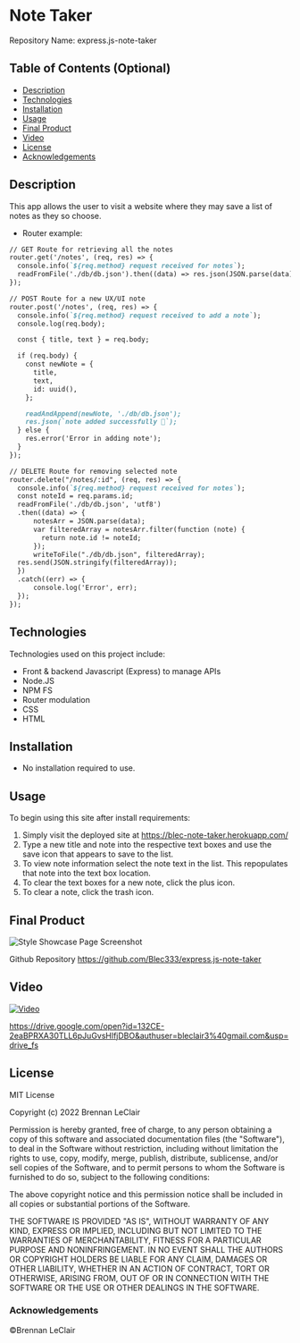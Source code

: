 # Note Taker

Repository Name: express.js-note-taker

## Table of Contents (Optional)

* [Description](#description)
* [Technologies](#technologies)
* [Installation](#installation)
* [Usage](#usage)
* [Final Product](#final-product)
* [Video](#video)
* [License](#license)
* [Acknowledgements](#acknowledgements)

## Description 

This app allows the user to visit a website where they may save a list of notes as they so choose.

* Router example:
```md
// GET Route for retrieving all the notes
router.get('/notes', (req, res) => {
  console.info(`${req.method} request received for notes`);
  readFromFile('./db/db.json').then((data) => res.json(JSON.parse(data)));
});

// POST Route for a new UX/UI note
router.post('/notes', (req, res) => {
  console.info(`${req.method} request received to add a note`);
  console.log(req.body);

  const { title, text } = req.body;

  if (req.body) {
    const newNote = {
      title,
      text,
      id: uuid(),
    };

    readAndAppend(newNote, './db/db.json');
    res.json(`note added successfully 🚀`);
  } else {
    res.error('Error in adding note');
  }
});

// DELETE Route for removing selected note
router.delete("/notes/:id", (req, res) => {
  console.info(`${req.method} request received for notes`);
  const noteId = req.params.id;
  readFromFile('./db/db.json', 'utf8')
  .then((data) => {
      notesArr = JSON.parse(data);
      var filteredArray = notesArr.filter(function (note) {
        return note.id != noteId;
      });
      writeToFile("./db/db.json", filteredArray);
  res.send(JSON.stringify(filteredArray));
  })
  .catch((err) => {
      console.log('Error', err);
  });
});
```

## Technologies

Technologies used on this project include:
* Front & backend Javascript (Express) to manage APIs
* Node.JS
* NPM FS
* Router modulation
* CSS
* HTML

## Installation

* No installation required to use.

## Usage 

To begin using this site after install requirements:

1. Simply visit the deployed site at https://blec-note-taker.herokuapp.com/
2. Type a new title and note into the respective text boxes and use the save icon that appears to save to the list.
3. To view note information select the note text in the list. This repopulates that note into the text box location.
4. To clear the text boxes for a new note, click the plus icon.
5. To clear a note, click the trash icon.

## Final Product

<img title="image" alt="Style Showcase Page Screenshot" src="./docs/video.gif">



Github Repository
https://github.com/Blec333/express.js-note-taker


## Video

[![Video](./docs/video.gif)](https://drive.google.com/open?id=132CE-2eaBPRXA30TLL6pJuGvsHlfjDBO&authuser=bleclair3%40gmail.com&usp=drive_fs "Video")

https://drive.google.com/open?id=132CE-2eaBPRXA30TLL6pJuGvsHlfjDBO&authuser=bleclair3%40gmail.com&usp=drive_fs

## License

MIT License

Copyright (c) 2022 Brennan LeClair

Permission is hereby granted, free of charge, to any person obtaining a copy
of this software and associated documentation files (the "Software"), to deal
in the Software without restriction, including without limitation the rights
to use, copy, modify, merge, publish, distribute, sublicense, and/or sell
copies of the Software, and to permit persons to whom the Software is
furnished to do so, subject to the following conditions:

The above copyright notice and this permission notice shall be included in all
copies or substantial portions of the Software.

THE SOFTWARE IS PROVIDED "AS IS", WITHOUT WARRANTY OF ANY KIND, EXPRESS OR
IMPLIED, INCLUDING BUT NOT LIMITED TO THE WARRANTIES OF MERCHANTABILITY,
FITNESS FOR A PARTICULAR PURPOSE AND NONINFRINGEMENT. IN NO EVENT SHALL THE
AUTHORS OR COPYRIGHT HOLDERS BE LIABLE FOR ANY CLAIM, DAMAGES OR OTHER
LIABILITY, WHETHER IN AN ACTION OF CONTRACT, TORT OR OTHERWISE, ARISING FROM,
OUT OF OR IN CONNECTION WITH THE SOFTWARE OR THE USE OR OTHER DEALINGS IN THE
SOFTWARE.


### Acknowledgements

©Brennan LeClair
